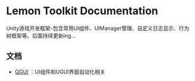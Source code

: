 # Lemon Toolkit Documentation
Unity游戏开发框架-包含常用UI组件、UIManager管理、自定义日志显示、行为树框架等。后面持续更新ing...

## 文档

* [QGUI](./Docs/Readme.md) ：UI组件和UGUI界面自动化相关
